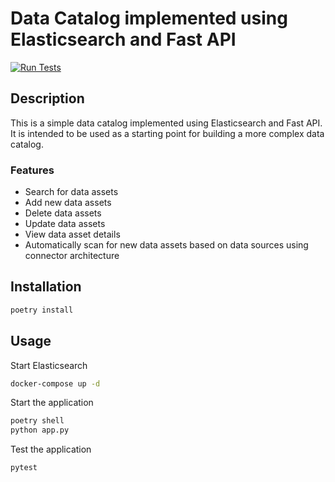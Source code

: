 # Data Catalog implemented using Elasticsearch and Fast API

[![Run Tests](https://github.com/awhipp/fastapi-elasticsearch-data-catalog/actions/workflows/run_tests.yml/badge.svg)](https://github.com/awhipp/fastapi-elasticsearch-data-catalog/actions/workflows/run_tests.yml)

## Description

This is a simple data catalog implemented using Elasticsearch and Fast API. It is intended to be used as a starting point for building a more complex data catalog.

### Features

- Search for data assets
- Add new data assets
- Delete data assets
- Update data assets
- View data asset details
- Automatically scan for new data assets based on data sources using connector architecture

## Installation

```bash
poetry install
```

## Usage

Start Elasticsearch

```bash
docker-compose up -d
```

Start the application

```bash
poetry shell
python app.py
```

Test the application

```bash
pytest
```
